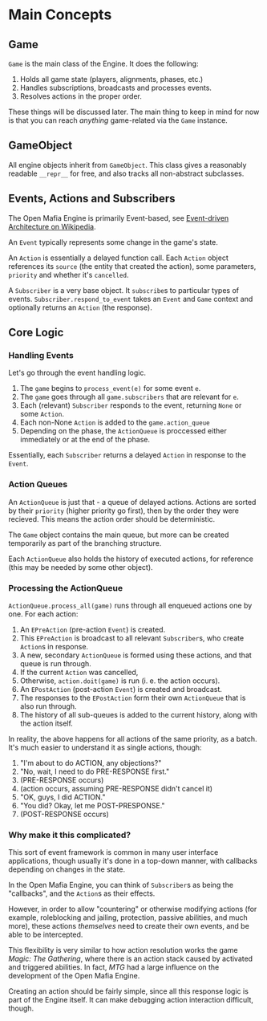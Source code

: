 # Main Concepts

## Game

`Game` is the main class of the Engine. It does the following:

1. Holds all game state (players, alignments, phases, etc.)
2. Handles subscriptions, broadcasts and processes events.
3. Resolves actions in the proper order.

These things will be discussed later. The main thing to keep in mind for now
is that you can reach *anything* game-related via the `Game` instance.

## GameObject

All engine objects inherit from `GameObject`. This class gives a reasonably readable
`__repr__` for free, and also tracks all non-abstract subclasses.

## Events, Actions and Subscribers

The Open Mafia Engine is primarily Event-based, see
[Event-driven Architecture on Wikipedia](https://en.wikipedia.org/wiki/Event-driven_architecture).

An `Event` typically represents some change in the game's state.

An `Action` is essentially a delayed function call.
Each `Action` object references its `source` (the entity that created the action),
some parameters, `priority` and whether it's `cancelled`.

A `Subscriber` is a very base object. It `subscribe`s to particular types of
events. `Subscriber.respond_to_event` takes an `Event` and `Game` context and
optionally returns an `Action` (the response).

## Core Logic

### Handling Events

Let's go through the event handling logic.

1. The `game` begins to `process_event(e)` for some event `e`.
2. The `game` goes through all `game.subscribers` that are relevant for `e`.
3. Each (relevant) `Subscriber` responds to the event, returning `None` or some `Action`.
4. Each non-None `Action` is added to the `game.action_queue`
5. Depending on the phase, the `ActionQueue` is proccessed either immediately or at the end of the phase.

Essentially, each `Subscriber` returns a delayed `Action` in response to the `Event`.

### Action Queues

An `ActionQueue` is just that - a queue of delayed actions.
Actions are sorted by their `priority` (higher priority go first), then by the
order they were recieved. This means the action order should be deterministic.

The `Game` object contains the main queue, but more can be created temporarily
as part of the branching structure.

Each `ActionQueue` also holds the history of executed actions, for reference
(this may be needed by some other object).

### Processing the ActionQueue

`ActionQueue.process_all(game)` runs through all enqueued actions one by one.
For each action:

1. An `EPreAction` (pre-action `Event`) is created.
2. This `EPreAction` is broadcast to all relevant `Subscriber`s, who create `Action`s in response.
3. A new, secondary `ActionQueue` is formed using these actions, and that queue is run through.
4. If the current `Action` was cancelled,
5. Otherwise, `action.doit(game)` is run (i. e. the action occurs).
6. An `EPostAction` (post-action `Event`) is created and broadcast.
7. The responses to the `EPostAction` form their own `ActionQueue` that is also run through.
8. The history of all sub-queues is added to the current history, along with the action itself.

In reality, the above happens for all actions of the same priority, as a batch.
It's much easier to understand it as single actions, though:

1. "I'm about to do ACTION, any objections?"
2. "No, wait, I need to do PRE-RESPONSE first."
3. (PRE-RESPONSE occurs)
4. (action occurs, assuming PRE-RESPONSE didn't cancel it)
5. "OK, guys, I did ACTION."
6. "You did? Okay, let me POST-PRESPONSE."
7. (POST-RESPONSE occurs)

### Why make it this complicated?

This sort of event framework is common in many user interface applications,
though usually it's done in a top-down manner, with callbacks depending on
changes in the state.

In the Open Mafia Engine, you can think of `Subscriber`s as being the "callbacks",
and the `Action`s as their effects.

However, in order to allow "countering" or otherwise modifying actions (for example,
roleblocking and jailing, protection, passive abilities, and much more), these
actions *themselves* need to create their own events, and be able to be intercepted.

This flexibility is very similar to how action resolution works the game
*Magic: The Gathering*, where there is an action stack caused by activated and
triggered abilities. In fact, *MTG* had a large influence on the development
of the Open Mafia Engine.

Creating an action should be fairly simple, since all this response logic is
part of the Engine itself. It can make debugging action interaction difficult, though.
